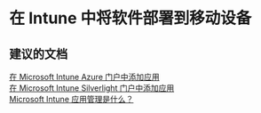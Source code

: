 <properties
    pageTitle="Software deployment to a mobile device"
    description="将软件部署到移动设备"
    service="microsoft.intune"
    resource="intune"
    authors="mackie1604"
    displayOrder=""
    selfHelpType="generic"
    supportTopicIds="32435276"
    resourceTags=""
    productPesIds="15584"
    cloudEnvironments="public"
/>


# <a name="intune-software-deployment-to-a-mobile-device"></a>在 Intune 中将软件部署到移动设备

## <a name="recommended-documents"></a>**建议的文档**

[在 Microsoft Intune Azure 门户中添加应用](https://docs.microsoft.com/intune/apps-add)<br>
[在 Microsoft Intune Silverlight 门户中添加应用](https://docs.microsoft.com/intune/deploy-use/add-apps)<br>
[Microsoft Intune 应用管理是什么？](https://docs.microsoft.com/intune/app-management)<br>




